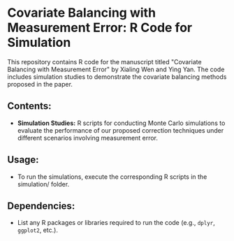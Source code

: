 # Covariate Balancing with Measurement Error: R Code for Simulation

This repository contains R code for the manuscript titled "Covariate Balancing with Measurement Error" by Xialing Wen and Ying Yan. The code includes simulation studies to demonstrate the covariate balancing methods proposed in the paper.

## Contents:
- **Simulation Studies:** R scripts for conducting Monte Carlo simulations to evaluate the performance of our proposed correction techniques under different scenarios involving measurement error.

## Usage:
- To run the simulations, execute the corresponding R scripts in the simulation/ folder.

## Dependencies:
- List any R packages or libraries required to run the code (e.g., `dplyr`, `ggplot2`, etc.).
